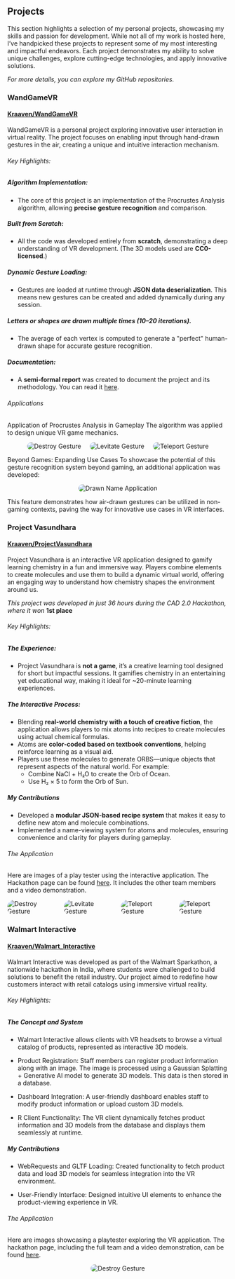 ## Projects

This section highlights a selection of my personal projects, showcasing my skills and passion for development. While not all of my work is hosted here, I’ve handpicked these projects to represent some of my most interesting and impactful endeavors. Each project demonstrates my ability to solve unique challenges, explore cutting-edge technologies, and apply innovative solutions.

*For more details, you can explore my GitHub repositories.*

### WandGameVR
#### [Kraaven/WandGameVR](https://github.com/Kraaven/WandGameVR)

WandGameVR is a personal project exploring innovative user interaction in virtual reality. The project focuses on enabling input through hand-drawn gestures in the air, creating a unique and intuitive interaction mechanism.

###### Key Highlights:

##### Algorithm Implementation:
- The core of this project is an implementation of the Procrustes Analysis algorithm, allowing **precise gesture recognition** and comparison.

##### Built from Scratch:
- All the code was developed entirely from **scratch**, demonstrating a deep understanding of VR development. (The 3D models used are **CC0-licensed**.)

##### Dynamic Gesture Loading:
- Gestures are loaded at runtime through **JSON data deserialization**. This means new gestures can be created and added dynamically during any session.

##### Letters or shapes are drawn multiple times (10–20 iterations).
- The average of each vertex is computed to generate a "perfect" human-drawn shape for accurate gesture recognition.
##### Documentation:
- A **semi-formal report** was created to document the project and its methodology. You can read it [here](https://github.com/Kraaven/WandGameVR/blob/main/report.pdf).

###### Applications

Application of Procrustes Analysis in Gameplay
The algorithm was applied to design unique VR game mechanics.

<div class="Image_Container"> <img src="/Destroy.gif" alt="Destroy Gesture" class="img_display"> <img src="/Levitate.gif" alt="Levitate Gesture" class="img_display"> <img src="/Teleport.gif" alt="Teleport Gesture" class="img_display"> </div>

Beyond Games: Expanding Use Cases
To showcase the potential of this gesture recognition system beyond gaming, an additional application was developed:

<div class="Image_Container"> <img src="/DrawnName.gif" alt="Drawn Name Application" class="img_display"> </div>

This feature demonstrates how air-drawn gestures can be utilized in non-gaming contexts, paving the way for innovative use cases in VR interfaces.


### Project Vasundhara
#### [Kraaven/ProjectVasundhara](https://github.com/Kraaven/ProjectVasundhara)

Project Vasundhara is an interactive VR application designed to gamify learning chemistry in a fun and immersive way. Players combine elements to create molecules and use them to build a dynamic virtual world, offering an engaging way to understand how chemistry shapes the environment around us.

*This project was developed in just 36 hours during the CAD 2.0 Hackathon, where it won* **1st place**

###### Key Highlights:

##### The Experience:
- Project Vasundhara is **not a game**, it’s a creative learning tool designed for short but impactful sessions. It gamifies chemistry in an entertaining yet educational way, making it ideal for ~20-minute learning experiences.

##### The Interactive Process:
- Blending **real-world chemistry with a touch of creative fiction**, the application allows players to mix atoms into recipes to create molecules using actual chemical formulas.
- Atoms are **color-coded based on textbook conventions**, helping reinforce learning as a visual aid.
- Players use these molecules to generate ORBS—unique objects that represent aspects of the natural world. For example:
    - Combine NaCl + H₂O to create the Orb of Ocean.
    - Use H₂ × 5 to form the Orb of Sun.

##### My Contributions
- Developed a **modular JSON-based recipe system** that makes it easy to define new atom and molecule combinations.
- Implemented a name-viewing system for atoms and molecules, ensuring convenience and clarity for players during gameplay.


###### The Application

Here are images of a play tester using the interactive application. The Hackathon page can be found [here](https://devfolio.co/projects/project-vasundhara-cb2e). It includes the other team members and a video demonstration.

<div class="Image_Container"> 
<img src="/Vasun1.webp" alt="Destroy Gesture" class="img_display"> 
<img src="/Vasun2.webp" alt="Levitate Gesture" class="img_display"> 
<img src="/Vasun3.webp" alt="Teleport Gesture" class="img_display">
<img src="/Vasun4.webp" alt="Teleport Gesture" class="img_display">
</div>

### Walmart Interactive
#### [Kraaven/Walmart_Interactive](https://github.com/Kraaven/Walmart_Interactive)

Walmart Interactive was developed as part of the Walmart Sparkathon, a nationwide hackathon in India, where students were challenged to build solutions to benefit the retail industry. Our project aimed to redefine how customers interact with retail catalogs using immersive virtual reality.

###### Key Highlights:

##### The Concept and System
- Walmart Interactive allows clients with VR headsets to browse a virtual catalog of products, represented as interactive 3D models.

- Product Registration: Staff members can register product information along with an image. The image is processed using a Gaussian Splatting + Generative AI model to generate 3D models. This data is then stored in a database.

- Dashboard Integration: A user-friendly dashboard enables staff to modify product information or upload custom 3D models.

- R Client Functionality: The VR client dynamically fetches product information and 3D models from the database and displays them seamlessly at runtime.

##### My Contributions

- WebRequests and GLTF Loading: Created functionality to fetch product data and load 3D models for seamless integration into the VR environment.

- User-Friendly Interface: Designed intuitive UI elements to enhance the product-viewing experience in VR.

###### The Application

Here are images showcasing a playtester exploring the VR application. The hackathon page, including the full team and a video demonstration, can be found [here](https://www.youtube.com/watch?v=CfgoMGB-Bxc).

<div class="Image_Container"> 
<img src="/Walmart.gif" alt="Destroy Gesture" class="img_display"> 
</div>
 


<style lang="css">
.Image_Container {
    display: flex; /* Ensures flexbox layout */
    flex-direction: row; /* Aligns items in a row (horizontal layout) */
    align-items: center; /* Centers items vertically */
    justify-content: center; /* Centers items horizontally */
    gap: 20px; /* Adds spacing between items */
    width: 100%; /* Ensures the container spans the full width */
    margin: 0 auto; /* Centers the container itself if needed */
}

.img_display {
    border-radius: 15px; /* Adds rounded corners */
    max-width: 100%; /* Ensures images don’t exceed the container width */
    height: auto; /* Maintains aspect ratio */
}
</style>


